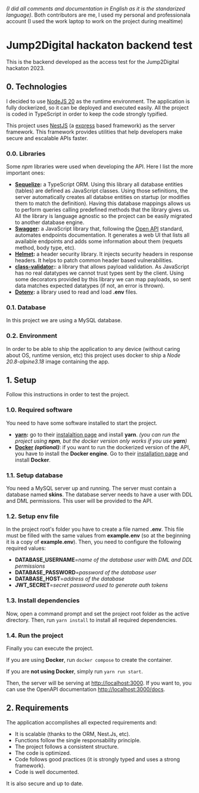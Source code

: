 _(I did all comments and documentation in English as it is the standarized language)_.
Both contributors are me, I used my personal and professionala account (I used the work laptop to work on the project during mealtime)

# Jump2Digital hackaton backend test

This is the backend developed as the access test for the Jump2Digital hackaton 2023.

## 0. Technologies

I decided to use [NodeJS 20]("https://nodejs.org/en") as the runtime environment. The application is fully dockerized, so it can be deployed and executed easily.
All the project is coded in TypeScript in order to keep the code strongly typified.

This project uses [NestJS]("https://nestjs.com") (a [express]("https://expressjs.com/") based framework) as the server framework. This framework provides utilities that help developers make secure and escalable APIs faster.

### 0.0. Libraries

Some _npm_ libraries were used when developing the API. Here I list the more important ones:

- **[Sequelize]("https://sequelize.org/"):** a TypeScript ORM. Using this library all database entities (tables) are defined as JavaScript classes. Using those sefinitions, the server automatically creates all databse entities on startup (or modifies them to match the definition).
  Having this database mappings allows us to perform queries calling predefined methods that the library gives us.
  All the library is language agnostic so the project can be easily migrated to another database engine.
- **[Swagger]("https://swagger.io/"):** a JavaScript library that, following the [Open API]("https://www.openapis.org/") standard, automates endpoints documentation. It generates a web UI that lists all available endpoints and adds some information about them (requets method, body type, etc).
- **[Helmet]("https://helmetjs.github.io/"):** a header security library. It injects security headers in response headers. It helps to patch common header based vulnerabilities.
- **[class-validator]("https://github.com/typestack/class-validator#readme"):**: a library that allows payload validation. As JavaScript has no real datatypes we cannot trust types sent by the client. Using some decorators provided by this library we can map payloads, so sent data matches expected datatypes (if not, an error is thrown).
- **[Dotenv]("https://github.com/motdotla/dotenv#readme"):** a library used to read and load **.env** files.

### 0.1. Database

In this project we are using a MySQL database.

### 0.2. Environment

In order to be able to ship the application to any device (without caring about OS, runtime version, etc) this project uses docker to ship a _Node 20.8-alpine3.18_ image containing the app.

## 1. Setup

Follow this instructions in order to test the project.

### 1.0. Required software

You need to have some software installed to start the project.

- **[yarn]("https://yarnpkg.com/"):** go to their [instalaltion page]("https://classic.yarnpkg.com/lang/en/docs/install") and install **yarn**.
  _(you can run the project using **npm**, but the docker version only works if you use **yarn**)_
- **[Docker]("https://www.docker.com/") _(optional)_**: if you want to run the dockerized version of the API, you have to install the **Docker engine**.
  Go to their [installation page]("https://docs.docker.com/engine/install/") and install **Docker**.

### 1.1. Setup database

You need a MySQL server up and running. The server must contain a database named **skins**.
The database server needs to have a user with DDL and DML permissions. This user will be provided to the API.

### 1.2. Setup **env** file

In the project root's folder you have to create a file named **.env**. This file must be filled with the same values from **example.env** (so at the beginning it is a copy of **example.env**). Then, you need to configure the following required values:

- **DATABASE_USERNAME**=_name of the database user with DML and DDL permissions_
- **DATABASE_PASSWORD**=_password of the database user_
- **DATABASE_HOST**=_address of the database_
- **JWT_SECRET**=_secret password used to generate auth tokens_

### 1.3. Install dependencies

Now, open a command prompt and set the project root folder as the active directory. Then, run `yarn install` to install all required dependencies.

### 1.4. Run the project

Finally you can execute the project.

If you are using **Docker**, run `docker compose` to create the container.

If you are **not using Docker**, simply run `yarn run start`.

Then, the server will be serving at [http://localhost:3000]("http://localhost:3000").
If you want to, you can use the OpenAPI documentation [http://localhost:3000/docs]("http://localhost:3000/docs").

## 2. Requirements

The application accomplishes all expected requirements and:

- It is scalable (thanks to the ORM, Nest.Js, etc).
- Functions follow the single responsability principle.
- The project follows a consistent structure.
- The code is optimized.
- Code follows good practices (it is strongly typed and uses a strong framework).
- Code is well documented.

It is also secure and up to date.
